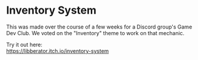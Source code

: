 # Inventory System
 
This was made over the course of a few weeks for a Discord group's Game Dev Club. We voted on the "Inventory" theme to work on that mechanic. 

Try it out here:<br>
https://libberator.itch.io/inventory-system
